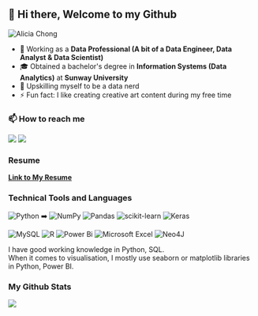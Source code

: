 <!---
Alicia2203/Alicia2203 is a ✨ special ✨ repository because its `README.md` (this file) appears on your GitHub profile.
You can click the Preview link to take a look at your changes.
--->
## 👋 Hi there, Welcome to my Github
![Alicia Chong](https://user-images.githubusercontent.com/69787181/194917290-bc950a6f-1afa-43b9-b44a-769fb008a6c0.gif)

- 💼 Working as a **Data Professional (A bit of a Data Engineer, Data Analyst & Data Scientist)**   
- 🎓 Obtained a bachelor's degree in **Information Systems (Data Analytics)** at **Sunway University**    
- 🌱 Upskilling myself to be a data nerd  
-  ⚡ Fun fact: I like creating creative art content during my free time  

### 📫 How to reach me
[![](https://img.shields.io/badge/Gmail-D14836?style=for-the-badge&logo=gmail&logoColor=white)](mailto:alicia.chong.data@gmail.com)
[![](https://img.shields.io/badge/linkedin-%230077B5.svg?style=for-the-badge&logo=linkedin)](https://www.linkedin.com/in/alicia-chong-acty/) 

### Resume
**[Link to My Resume](https://github.com/Alicia2203/Alicia-Resume/blob/main/Alicia%20Chong%20Tsui%20Ying%20-%20Resume%20-%2020231122.pdf)**

### Technical Tools and Languages
![Python](https://img.shields.io/badge/python-3670A0?style=for-the-badge&logo=python&logoColor=ffdd54) ➡️
![NumPy](https://img.shields.io/badge/numpy-%23013243.svg?style=for-the-badge&logo=numpy&logoColor=white)
![Pandas](https://img.shields.io/badge/pandas-%23150458.svg?style=for-the-badge&logo=pandas&logoColor=white)
![scikit-learn](https://img.shields.io/badge/scikit--learn-%23F7931E.svg?style=for-the-badge&logo=scikit-learn&logoColor=white)
![Keras](https://img.shields.io/badge/Keras-%23D00000.svg?style=for-the-badge&logo=Keras&logoColor=white)

![MySQL](https://img.shields.io/badge/mysql-%2300f.svg?style=for-the-badge&logo=mysql&logoColor=white)
![R](https://img.shields.io/badge/r-%23276DC3.svg?style=for-the-badge&logo=r&logoColor=white)
![Power Bi](https://img.shields.io/badge/power_bi-F2C811?style=for-the-badge&logo=powerbi&logoColor=black)
![Microsoft Excel](https://img.shields.io/badge/Microsoft_Excel-217346?style=for-the-badge&logo=microsoft-excel&logoColor=white)
![Neo4J](https://img.shields.io/badge/Neo4j-008CC1?style=for-the-badge&logo=neo4j&logoColor=white)

I have good working knowledge in Python, SQL.   
When it comes to visualisation, I mostly use seaborn or matplotlib libraries in Python, Power BI.   

### My Github Stats 
<img src="https://github-readme-stats.vercel.app/api?username=alicia2203&show_icons=true"/>



